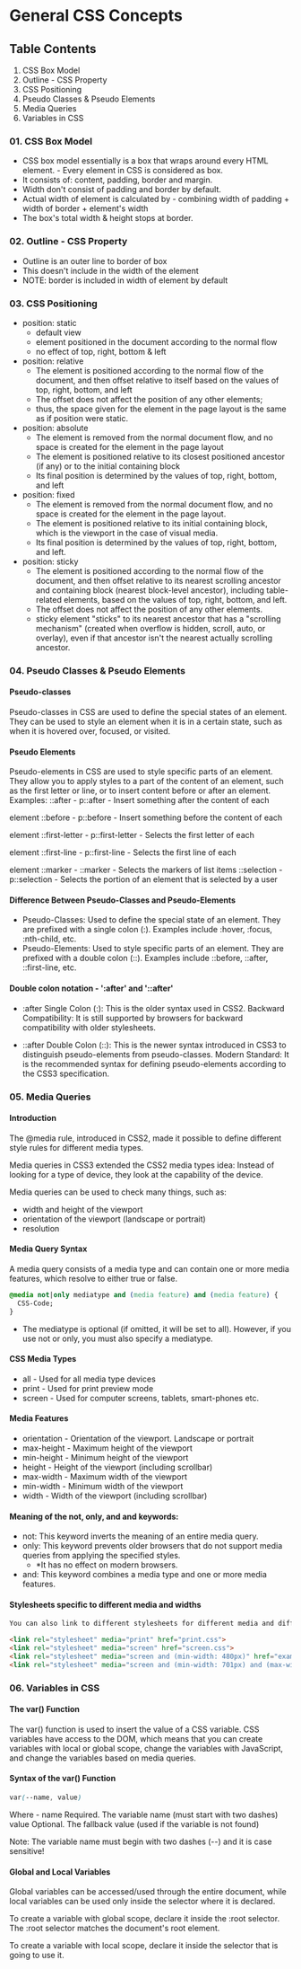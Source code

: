 # General CSS Concepts

## Table Contents
01. CSS Box Model
02. Outline - CSS Property
03. CSS Positioning
04. Pseudo Classes & Pseudo Elements
05. Media Queries
06. Variables in CSS


### 01. CSS Box Model
- CSS box model essentially is a box that wraps around every HTML element. - Every element in  CSS is considered as box.
- It consists of: content, padding, border and margin.
- Width don't consist of padding and border by default.
- Actual width of element is calculated by - combining width of padding + width of border + element's width
- The box's total width & height stops at border.


### 02. Outline - CSS Property
- Outline is an outer line to border of box
- This doesn't include in the width of the element
- NOTE: border is included in width of element by default


### 03. CSS Positioning
- position: static
  - default view
  - element positioned in the document according to the normal flow
  - no effect of top, right, bottom & left
- position: relative
  - The element is positioned according to the normal flow of the document, and then offset relative to itself based on the values of top, right, bottom, and left
  - The offset does not affect the position of any other elements; 
  - thus, the space given for the element in the page layout is the same as if position were static.
- position: absolute
  - The element is removed from the normal document flow, and no space is created for the element in the page layout
  - The element is positioned relative to its closest positioned ancestor (if any) or to the initial containing block
  - Its final position is determined by the values of top, right, bottom, and left
- position: fixed
  - The element is removed from the normal document flow, and no space is created for the element in the page layout. 
  - The element is positioned relative to its initial containing block, which is the viewport in the case of visual media. 
  - Its final position is determined by the values of top, right, bottom, and left.
- position: sticky
  - The element is positioned according to the normal flow of the document, and then offset relative to its nearest scrolling ancestor and containing block (nearest block-level ancestor), including table-related elements, based on the values of top, right, bottom, and left. 
  - The offset does not affect the position of any other elements.
  - sticky element "sticks" to its nearest ancestor that has a "scrolling mechanism" (created when overflow is hidden, scroll, auto, or overlay), even if that ancestor isn't the nearest actually scrolling ancestor.


### 04. Pseudo Classes & Pseudo Elements
#### Pseudo-classes
Pseudo-classes in CSS are used to define the special states of an element. 
They can be used to style an element when it is in a certain state, such as when it is hovered over, focused, or visited.

#### Pseudo Elements
Pseudo-elements in CSS are used to style specific parts of an element. 
They allow you to apply styles to a part of the content of an element, such as the first letter or line, or to insert content before or after an element.
Examples:
::after - p::after - Insert something after the content of each <p> element
::before - p::before - Insert something before the content of each <p> element
::first-letter - p::first-letter - Selects the first letter of each <p> element
::first-line - p::first-line - Selects the first line of each <p> element
::marker - ::marker - Selects the markers of list items
::selection - p::selection - Selects the portion of an element that is selected by a user 

#### Difference Between Pseudo-Classes and Pseudo-Elements
- Pseudo-Classes: Used to define the special state of an element. They are prefixed with a single colon (:). Examples include :hover, :focus, :nth-child, etc.
- Pseudo-Elements: Used to style specific parts of an element. They are prefixed with a double colon (::). Examples include ::before, ::after, ::first-line, etc.

#### Double colon notation - ':after' and '::after'

- :after
Single Colon (:): This is the older syntax used in CSS2.
Backward Compatibility: It is still supported by browsers for backward compatibility with older stylesheets.

- ::after
Double Colon (::): This is the newer syntax introduced in CSS3 to distinguish pseudo-elements from pseudo-classes.
Modern Standard: It is the recommended syntax for defining pseudo-elements according to the CSS3 specification.



### 05. Media Queries

#### Introduction
The @media rule, introduced in CSS2, made it possible to define different style rules for different media types.

Media queries in CSS3 extended the CSS2 media types idea: Instead of looking for a type of device, they look at the capability of the device.

Media queries can be used to check many things, such as:
- width and height of the viewport
- orientation of the viewport (landscape or portrait)
- resolution

#### Media Query Syntax
A media query consists of a media type and can contain one or more media features, which resolve to either true or false.

```css
@media not|only mediatype and (media feature) and (media feature) {
  CSS-Code;
}
```
- The mediatype is optional (if omitted, it will be set to all). However, if you use not or only, you must also specify a mediatype.

#### CSS Media Types

- all -	Used for all media type devices
- print -	Used for print preview mode
- screen -	Used for computer screens, tablets, smart-phones etc.

#### Media Features
- orientation -	Orientation of the viewport. Landscape or portrait
- max-height -	Maximum height of the viewport
- min-height -	Minimum height of the viewport
- height -	Height of the viewport (including scrollbar)
- max-width -	Maximum width of the viewport
- min-width	- Minimum width of the viewport
- width	- Width of the viewport (including scrollbar)


#### Meaning of the not, only, and and keywords:

- not: This keyword inverts the meaning of an entire media query.
- only: This keyword prevents older browsers that do not support media queries from applying the specified styles. 
  - *It has no effect on modern browsers.
- and: This keyword combines a media type and one or more media features.


#### Stylesheets specific to different media and widths
```html
You can also link to different stylesheets for different media and different widths of the browser window (viewport):

<link rel="stylesheet" media="print" href="print.css">
<link rel="stylesheet" media="screen" href="screen.css">
<link rel="stylesheet" media="screen and (min-width: 480px)" href="example1.css">
<link rel="stylesheet" media="screen and (min-width: 701px) and (max-width: 900px)" href="example2.css">
```

### 06. Variables in CSS
#### The var() Function
The var() function is used to insert the value of a CSS variable.
CSS variables have access to the DOM, which means that you can create variables with local or global scope, change the variables with JavaScript, and change the variables based on media queries.

#### Syntax of the var() Function
```css
var(--name, value)
```
Where - 
name	Required. The variable name (must start with two dashes)
value	Optional. The fallback value (used if the variable is not found)

Note: The variable name must begin with two dashes (--) and it is case sensitive!

#### Global and Local Variables
Global variables can be accessed/used through the entire document, while local variables can be used only inside the selector where it is declared.

To create a variable with global scope, declare it inside the :root selector. The :root selector matches the document's root element.

To create a variable with local scope, declare it inside the selector that is going to use it.